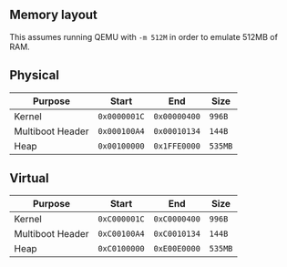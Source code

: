 ## Memory layout

This assumes running QEMU with `-m 512M` in order to emulate
512MB of RAM.

## Physical

| Purpose | Start | End | Size
| --- | --- | --- | ---
| Kernel | `0x0000001C` | `0x00000400` | `996B`
| Multiboot Header | `0x000100A4` | `0x00010134` | `144B`
| Heap | `0x00100000` | `0x1FFE0000` | `535MB`

## Virtual

| Purpose | Start | End | Size
| --- | --- | --- | ---
| Kernel | `0xC000001C` | `0xC0000400` | `996B`
| Multiboot Header | `0xC00100A4` | `0xC0010134` | `144B`
| Heap | `0xC0100000` | `0xE00E0000` | `535MB`
